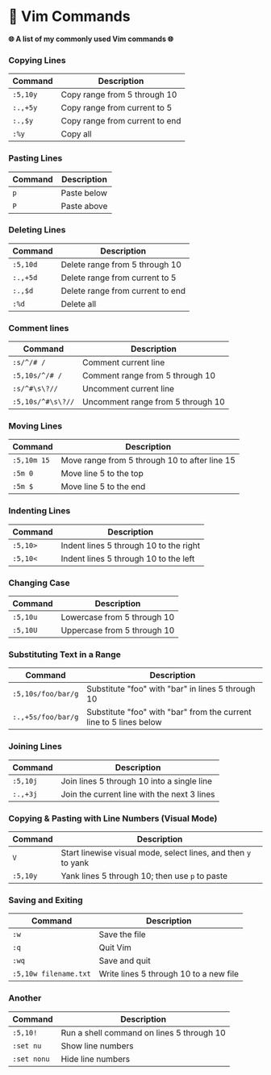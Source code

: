# 🚀 Vim Commands

**🌐 A list of my commonly used Vim commands 🌐**

### Copying Lines

| Command  | Description                    |
| -------- | ------------------------------ |
| `:5,10y` | Copy range from 5 through 10   |
| `:.,+5y` | Copy range from current to 5   |
| `:.,$y`  | Copy range from current to end |
| `:%y`    | Copy all                       |

### Pasting Lines

| Command | Description |
| ------- | ----------- |
| `p`     | Paste below |
| `P`     | Paste above |

### Deleting Lines

| Command  | Description                      |
| -------- | -------------------------------- |
| `:5,10d` | Delete range from 5 through 10   |
| `:.,+5d` | Delete range from current to 5   |
| `:.,$d`  | Delete range from current to end |
| `:%d`    | Delete all                       |

### Comment lines

| Command           | Description                       |
| ----------------- | --------------------------------- |
| `:s/^/# /`        | Comment current line              |
| `:5,10s/^/# /`    | Comment range from 5 through 10   |
| `:s/^#\s\?//`     | Uncomment current line            |
| `:5,10s/^#\s\?//` | Uncomment range from 5 through 10 |

### Moving Lines

| Command     | Description                                   |
| ----------- | --------------------------------------------- |
| `:5,10m 15` | Move range from 5 through 10 to after line 15 |
| `:5m 0`     | Move line 5 to the top                        |
| `:5m $`     | Move line 5 to the end                        |

### Indenting Lines

| Command  | Description                            |
| -------- | -------------------------------------- |
| `:5,10>` | Indent lines 5 through 10 to the right |
| `:5,10<` | Indent lines 5 through 10 to the left  |

### Changing Case

| Command  | Description                 |
| -------- | --------------------------- |
| `:5,10u` | Lowercase from 5 through 10 |
| `:5,10U` | Uppercase from 5 through 10 |

### Substituting Text in a Range

| Command            | Description                                                        |
| ------------------ | ------------------------------------------------------------------ |
| `:5,10s/foo/bar/g` | Substitute "foo" with "bar" in lines 5 through 10                  |
| `:.,+5s/foo/bar/g` | Substitute "foo" with "bar" from the current line to 5 lines below |

### Joining Lines

| Command  | Description                                 |
| -------- | ------------------------------------------- |
| `:5,10j` | Join lines 5 through 10 into a single line  |
| `:.,+3j` | Join the current line with the next 3 lines |

### Copying & Pasting with Line Numbers (Visual Mode)

| Command  | Description                                                    |
| -------- | -------------------------------------------------------------- |
| `V`      | Start linewise visual mode, select lines, and then `y` to yank |
| `:5,10y` | Yank lines 5 through 10; then use `p` to paste                 |

### Saving and Exiting

| Command               | Description                            |
| --------------------- | -------------------------------------- |
| `:w`                  | Save the file                          |
| `:q`                  | Quit Vim                               |
| `:wq`                 | Save and quit                          |
| `:5,10w filename.txt` | Write lines 5 through 10 to a new file |

### Another

| Command     | Description                               |
| ----------- | ----------------------------------------- |
| `:5,10!`    | Run a shell command on lines 5 through 10 |
| `:set nu`   | Show line numbers                         |
| `:set nonu` | Hide line numbers                         |
